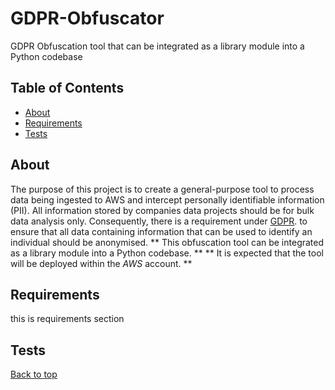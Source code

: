 # GDPR-Obfuscator
GDPR Obfuscation tool that can be integrated as a library module into a Python codebase

## Table of Contents
- [About](#-about)
- [Requirements](#-requirements)
- [Tests](#-tests)

## About
The purpose of this project is to create a general-purpose tool to process data
being ingested to AWS and intercept personally identifiable information (PII). All
information stored by companies data projects should be for bulk data analysis
only. Consequently, there is a requirement under [GDPR](https://ico.org.uk/media/for-organisations/guide-to-data-protection/guide-to-the-general-data-protection-regulation-gdpr-1-1.pdf/).
to ensure that all data containing information that can be used to identify an individual
should be anonymised.
** This obfuscation tool can be integrated as a library module into a Python codebase. **
** It is expected that the tool will be deployed within the _AWS_ account. **
## Requirements
this is requirements section
## Tests


[Back to top](#top)